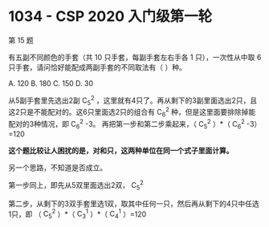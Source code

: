 # 1034 - CSP 2020 入门级第一轮

第 15 题

有五副不同颜色的手套（共 10 只手套，每副手套左右手各 1 只），一次性从中取 6 只手套，请问恰好能配成两副手套的不同取法有（ ）种。

 A. 120
 B. 180
 C. 150
 D. 30

从5副手套里先选出2副 $\mathrm C_5^2$ ，这里就有4只了。再从剩下的3副里面选出2只，且这2只是不能配对的。这6只里面选2只的组合有 $\mathrm C_6^2$ 种，但是这里面要排除掉能配对的3种情况，即 $\mathrm C_6^2$ -3。
再把第一步和第二步乘起来，（ $\mathrm C_5^2$ ）*（ $\mathrm C_6^2$ -3）=120

**这个题比较让人困扰的是，对和只，这两种单位在同一个式子里面计算。**

另一个思路，不知道是否成立。

第一步同上，即先从5双里面选出2双， $\mathrm C_5^2$ 

第二步，从剩下的3双手套里选1双，取其中任何一只，然后再从剩下的4只中任选1只，即 （ $\mathrm C_5^2$ ）\*（ $\mathrm C_3^1$ ）*（ $\mathrm C_4^1$ ）=120

